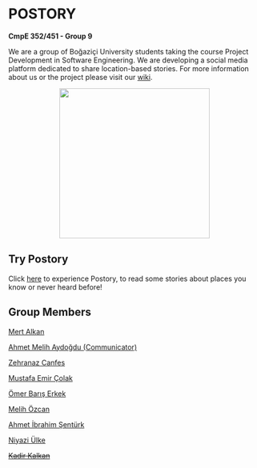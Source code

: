 
# POSTORY

**CmpE 352/451 - Group 9**

We are a group of Boğaziçi University students taking the course Project Development in Software Engineering. We are developing a social media platform dedicated to share location-based stories. For more information about us or the project please visit our [wiki](https://github.com/bounswe/2021SpringGroup9/wiki).

<p align="center">
  <img src="https://user-images.githubusercontent.com/52619088/139734287-271be973-fb00-44c1-a1bc-d561cb6e8e42.jpeg" width="300" height="300" />
</p>

## Try Postory

Click [here](http://3.67.83.253:3000/signIn) to experience Postory, to read some stories about places you know or never heard before!

## Group Members

[Mert Alkan](https://github.com/mertlkn)
 
[Ahmet Melih Aydoğdu (Communicator)](https://github.com/melihaydogd)
 
[Zehranaz Canfes](https://github.com/zcanfes)
 
[Mustafa Emir Çolak](https://github.com/mecolak)
 
[Ömer Barış Erkek](https://github.com/omarr09)
 
[Melih Özcan](https://github.com/melihozcan1)
 
[Ahmet İbrahim Şentürk](https://github.com/ahmetsenturk)
 
[Niyazi Ülke](https://github.com/niyaziulke)
 
<s>[Kadir Kalkan](https://github.com/bounswe/2021SpringGroup9/wiki/Kadir-Kalkan)</s>

